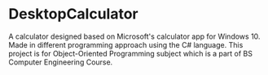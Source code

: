 # DesktopCalculator
A calculator designed based on Microsoft's calculator app for Windows 10. Made in different programming approach using the C# language. This project is for Object-Oriented Programming subject which is a part of BS Computer Engineering Course.
